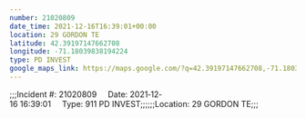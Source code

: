 ```yaml
---
number: 21020809
date_time: 2021-12-16T16:39:01+00:00
location: 29 GORDON TE
latitude: 42.39197147662708
longitude: -71.18039838194224
type: PD INVEST
google_maps_link: https://maps.google.com/?q=42.39197147662708,-71.18039838194224
---
```


;;;Incident #: 21020809     Date: 2021‐12‐16 16:39:01     Type: 911 PD INVEST;;;;;;Location: 29 GORDON TE;;;
